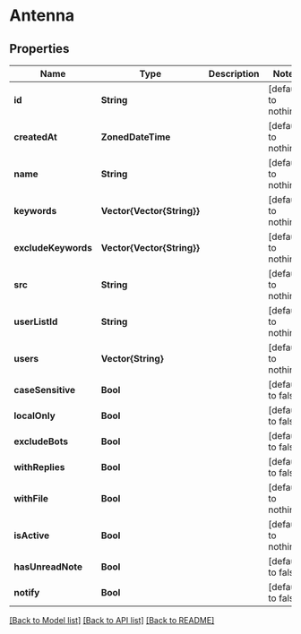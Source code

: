 # Antenna


## Properties
Name | Type | Description | Notes
------------ | ------------- | ------------- | -------------
**id** | **String** |  | [default to nothing]
**createdAt** | **ZonedDateTime** |  | [default to nothing]
**name** | **String** |  | [default to nothing]
**keywords** | **Vector{Vector{String}}** |  | [default to nothing]
**excludeKeywords** | **Vector{Vector{String}}** |  | [default to nothing]
**src** | **String** |  | [default to nothing]
**userListId** | **String** |  | [default to nothing]
**users** | **Vector{String}** |  | [default to nothing]
**caseSensitive** | **Bool** |  | [default to false]
**localOnly** | **Bool** |  | [default to false]
**excludeBots** | **Bool** |  | [default to false]
**withReplies** | **Bool** |  | [default to false]
**withFile** | **Bool** |  | [default to nothing]
**isActive** | **Bool** |  | [default to nothing]
**hasUnreadNote** | **Bool** |  | [default to false]
**notify** | **Bool** |  | [default to false]


[[Back to Model list]](../README.md#models) [[Back to API list]](../README.md#api-endpoints) [[Back to README]](../README.md)


